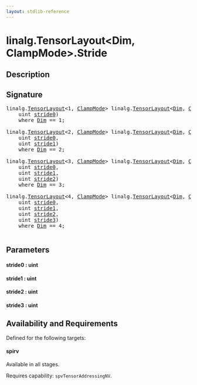 ```yaml
---
layout: stdlib-reference
---
```


# linalg\.TensorLayout\<Dim, ClampMode\>\.Stride

## Description





## Signature 

<pre>
linalg.<a href="index.html" class="code_type">TensorLayout</a>&lt;1, <a href="index.html#decl-ClampMode" class="code_var">ClampMode</a>&gt; linalg.<a href="index.html" class="code_type">TensorLayout</a>&lt;<a href="index.html#decl-Dim" class="code_var">Dim</a>, <a href="index.html#decl-ClampMode" class="code_var">ClampMode</a>&gt;.<a href="stride-0.html">Stride</a>(
    <span class="code_keyword">uint</span> <a href="stride-0.html#decl-stride0" class="code_param">stride0</a>)
    <span class='code_keyword'>where</span> <a href="index.html#decl-Dim" class="code_var">Dim</a> == 1;

linalg.<a href="index.html" class="code_type">TensorLayout</a>&lt;2, <a href="index.html#decl-ClampMode" class="code_var">ClampMode</a>&gt; linalg.<a href="index.html" class="code_type">TensorLayout</a>&lt;<a href="index.html#decl-Dim" class="code_var">Dim</a>, <a href="index.html#decl-ClampMode" class="code_var">ClampMode</a>&gt;.<a href="stride-0.html">Stride</a>(
    <span class="code_keyword">uint</span> <a href="stride-0.html#decl-stride0" class="code_param">stride0</a>,
    <span class="code_keyword">uint</span> <a href="stride-0.html#decl-stride1" class="code_param">stride1</a>)
    <span class='code_keyword'>where</span> <a href="index.html#decl-Dim" class="code_var">Dim</a> == 2;

linalg.<a href="index.html" class="code_type">TensorLayout</a>&lt;3, <a href="index.html#decl-ClampMode" class="code_var">ClampMode</a>&gt; linalg.<a href="index.html" class="code_type">TensorLayout</a>&lt;<a href="index.html#decl-Dim" class="code_var">Dim</a>, <a href="index.html#decl-ClampMode" class="code_var">ClampMode</a>&gt;.<a href="stride-0.html">Stride</a>(
    <span class="code_keyword">uint</span> <a href="stride-0.html#decl-stride0" class="code_param">stride0</a>,
    <span class="code_keyword">uint</span> <a href="stride-0.html#decl-stride1" class="code_param">stride1</a>,
    <span class="code_keyword">uint</span> <a href="stride-0.html#decl-stride2" class="code_param">stride2</a>)
    <span class='code_keyword'>where</span> <a href="index.html#decl-Dim" class="code_var">Dim</a> == 3;

linalg.<a href="index.html" class="code_type">TensorLayout</a>&lt;4, <a href="index.html#decl-ClampMode" class="code_var">ClampMode</a>&gt; linalg.<a href="index.html" class="code_type">TensorLayout</a>&lt;<a href="index.html#decl-Dim" class="code_var">Dim</a>, <a href="index.html#decl-ClampMode" class="code_var">ClampMode</a>&gt;.<a href="stride-0.html">Stride</a>(
    <span class="code_keyword">uint</span> <a href="stride-0.html#decl-stride0" class="code_param">stride0</a>,
    <span class="code_keyword">uint</span> <a href="stride-0.html#decl-stride1" class="code_param">stride1</a>,
    <span class="code_keyword">uint</span> <a href="stride-0.html#decl-stride2" class="code_param">stride2</a>,
    <span class="code_keyword">uint</span> <a href="stride-0.html#decl-stride3" class="code_param">stride3</a>)
    <span class='code_keyword'>where</span> <a href="index.html#decl-Dim" class="code_var">Dim</a> == 4;

</pre>

## Parameters

####  <a id="decl-stride0"></a>stride0  : uint
####  <a id="decl-stride1"></a>stride1  : uint
####  <a id="decl-stride2"></a>stride2  : uint
####  <a id="decl-stride3"></a>stride3  : uint

## Availability and Requirements

Defined for the following targets:

#### spirv
Available in all stages.

Requires capability: `spvTensorAddressingNV`.


